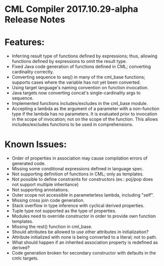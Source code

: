 # CML Compiler 2017.10.29-alpha Release Notes

# Features:

- Inferring result type of functions defined by expressions; thus, allowing functions defined by expressions to omit the result type.
- Fixed Java code generation of functions defined in CML; converting cardinality correctly.
- Converting sequence to seq() in many of the cml_base functions; supports cases where the variable has not yet been converted.
- Using target language's naming convention on function invocation.
- Java targets now converting concat's single-cardinality args to sequence.
- Implemented functions includes/excludes in the cml_base module.
- Accepting a lambda as the argument of a parameter with a non-function type if the lambda has no parameters. It is evaluated prior to invocation in the scope of invocation; not on the scope of the function. This allows includes/excludes functions to be used in comprehensions.

# Known Issues:

- Order of properties in association may cause compilation errors of generated code.
- Missing some conditional expressions defined in language spec.
- Not supporting definition of functions in CML; only as templates.
- Not possible to define constraints for constructors (ex.: poj/pop does not support multiple inheritance)
- Not supporting annotations.
- Outer scope not accessible in parameterless lambda, including "self".
- Missing cross join code generation.
- Stack overflow in type inference with cyclical derived properties.
- Tuple type not supported as the type of properties.
- Modules need to override constructor in order to provide own function templates.
- Missing the rest() function in cml_base.
- Should attributes be allowed to use other attributes in initialization?
- Attribute initialized with none is being converted to a literal; not to path.
- What should happen if an inherited association property is redefined as derived?
- Code generation broken for secondary constructor with defaults in the cmlc targets.
